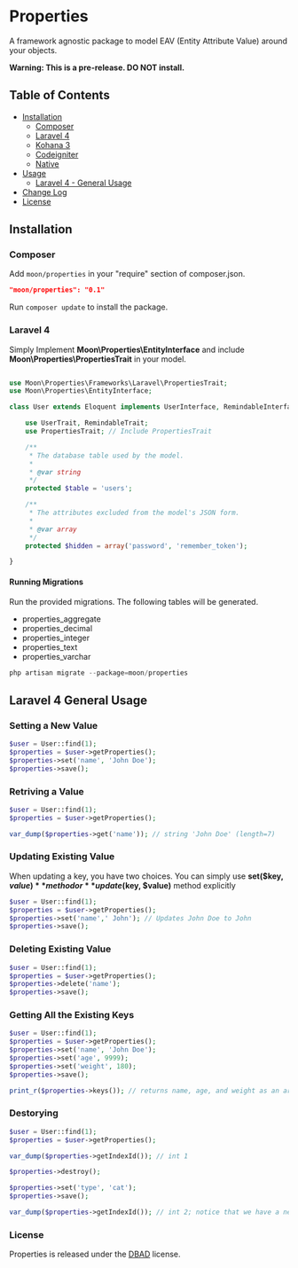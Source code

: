 # Properties
A framework agnostic package to model EAV (Entity Attribute Value) around your objects.

**Warning: This is a pre-release. DO NOT install.**
## Table of Contents

- <a href="#installation">Installation</a>
    - <a href="#composer">Composer</a>
    - <a href="#laravel-4">Laravel 4</a>
    - <a href="#kohana">Kohana 3</a>
    - <a href="#codeigniter">Codeigniter</a>
    - <a href="#">Native</a>
- <a href="#usage">Usage</a>
	- <a href="#laravel-4-general-usage">Laravel 4 - General Usage</a>
- <a href="#change-log">Change Log</a>
- <a href="#license">License</a>


## Installation

### Composer

Add `moon/properties` in your "require" section of composer.json.

```json
"moon/properties": "0.1"
```

Run `composer update` to install the package.

### Laravel 4

Simply Implement **Moon\Properties\EntityInterface** and include **Moon\Properties\PropertiesTrait** in your model.

```php

use Moon\Properties\Frameworks\Laravel\PropertiesTrait;
use Moon\Properties\EntityInterface;

class User extends Eloquent implements UserInterface, RemindableInterface, EntityInterface { // Implement EntityInterface

	use UserTrait, RemindableTrait;
	use PropertiesTrait; // Include PropertiesTrait

	/**
	 * The database table used by the model.
	 *
	 * @var string
	 */
	protected $table = 'users';

	/**
	 * The attributes excluded from the model's JSON form.
	 *
	 * @var array
	 */
	protected $hidden = array('password', 'remember_token');

}
```

#### Running Migrations

Run the provided migrations. The following tables will be generated.

- properties_aggregate
- properties_decimal
- properties_integer
- properties_text
- properties_varchar

```php
php artisan migrate --package=moon/properties
```

## Laravel 4 General Usage


### Setting a New Value
```php
$user = User::find(1);
$properties = $user->getProperties();
$properties->set('name', 'John Doe');
$properties->save();


```

### Retriving a Value

```php
$user = User::find(1);
$properties = $user->getProperties();

var_dump($properties->get('name')); // string 'John Doe' (length=7)
```

### Updating Existing Value
When updating a key, you have two choices. You can simply use **set($key, $value)** method or **update($key, $value)** method explicitly

```php
$user = User::find(1);
$properties = $user->getProperties();
$properties->set('name',' John'); // Updates John Doe to John
$properties->save();
```

### Deleting Existing Value
```php
$user = User::find(1);
$properties = $user->getProperties();
$properties->delete('name');
$properties->save();
```

### Getting All the Existing Keys

```php
$user = User::find(1);
$properties = $user->getProperties();
$properties->set('name', 'John Doe');
$properties->set('age', 9999);
$properties->set('weight', 180);
$properties->save();

print_r($properties->keys()); // returns name, age, and weight as an array
```

### Destorying
```php
$user = User::find(1);
$properties = $user->getProperties();

var_dump($properties->getIndexId()); // int 1

$properties->destroy();

$properties->set('type', 'cat');
$properties->save();

var_dump($properties->getIndexId()); // int 2; notice that we have a new id now.


```

### License

Properties is released under the [DBAD](http://www.dbad-license.org) license.